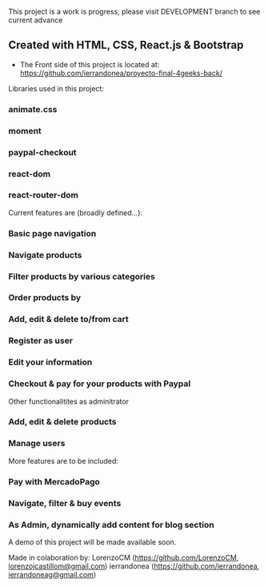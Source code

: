 This project is a work is progress, please visit DEVELOPMENT branch to see current advance

## Created with HTML, CSS, React.js & Bootstrap

* The Front side of this project is located at:
https://github.com/ierrandonea/proyecto-final-4geeks-back/


Libraries used in this project:

### animate.css
### moment
### paypal-checkout
### react-dom
### react-router-dom



Current features are (broadly defined...):

### Basic page navigation
### Navigate products
### Filter products by various categories
### Order products by
### Add, edit & delete to/from cart
### Register as user
### Edit your information
### Checkout & pay for your products with Paypal



Other functionalitites as adminitrator

### Add, edit & delete products
### Manage users



More features are to be included:

### Pay with MercadoPago
### Navigate, filter & buy events
### As Admin, dynamically add content for blog section



A demo of this project will be made available soon.

Made in colaboration by:
LorenzoCM (https://github.com/LorenzoCM, lorenzojcastillom@gmail.com)
ierrandonea (https://github.com/ierrandonea, ierrandoneag@gmail.com)